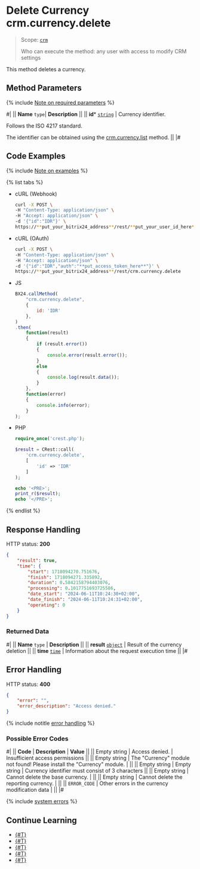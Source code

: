# Delete Currency crm.currency.delete

> Scope: [`crm`](../../scopes/permissions.md)
>
> Who can execute the method: any user with access to modify CRM settings

This method deletes a currency.

## Method Parameters

{% include [Note on required parameters](../../../_includes/required.md) %}

#|
||  **Name**
`type`| **Description** ||
|| **id***
[`string`](../../data-types.md) | Currency identifier.

Follows the ISO 4217 standard.

The identifier can be obtained using the [crm.currency.list](./crm-currency-list.md) method.
 ||
|#

## Code Examples

{% include [Note on examples](../../../_includes/examples.md) %}

{% list tabs %}

- cURL (Webhook)

    ```bash
    curl -X POST \
    -H "Content-Type: application/json" \
    -H "Accept: application/json" \
    -d '{"id":"IDR"}' \
    https://**put_your_bitrix24_address**/rest/**put_your_user_id_here**/**put_your_webhook_here**/crm.currency.delete
    ```

- cURL (OAuth)

    ```bash
    curl -X POST \
    -H "Content-Type: application/json" \
    -H "Accept: application/json" \
    -d '{"id":"IDR","auth":"**put_access_token_here**"}' \
    https://**put_your_bitrix24_address**/rest/crm.currency.delete
    ```

- JS

    ```js
    BX24.callMethod(
        "crm.currency.delete",
        {
            id: 'IDR'
        },
    )
    .then(
        function(result)
        {
            if (result.error())
            {
                console.error(result.error());
            }
            else
            {
                console.log(result.data());
            }
        },
        function(error)
        {
            console.info(error);
        }
    );
    ```

- PHP

    ```php
    require_once('crest.php');

    $result = CRest::call(
        'crm.currency.delete',
        [
            'id' => 'IDR'
        ]
    );

    echo '<PRE>';
    print_r($result);
    echo '</PRE>';
    ```

{% endlist %}

## Response Handling

HTTP status: **200**

```json
{
    "result": true,
    "time": {
        "start": 1718094270.751676,
        "finish": 1718094271.335892,
        "duration": 0.5842158794403076,
        "processing": 0.1017751693725586,
        "date_start": "2024-06-11T10:24:30+02:00",
        "date_finish": "2024-06-11T10:24:31+02:00",
        "operating": 0
    }
}
```

### Returned Data

#|
|| **Name**
`type` | **Description** ||
|| **result**
[`object`](../../data-types.md) | Result of the currency deletion ||
|| **time**
[`time`](../../data-types.md) | Information about the request execution time ||
|#

## Error Handling

HTTP status: **400**

```json
{
	"error": "",
	"error_description": "Access denied."
}
```

{% include notitle [error handling](../../../_includes/error-info.md) %}

### Possible Error Codes

#|
|| **Code** | **Description** | **Value** ||
|| Empty string | Access denied. | Insufficient access permissions ||
|| Empty string | The "Currency" module not found! Please install the "Currency" module. |  ||
|| Empty string | Empty string | Currency identifier must consist of 3 characters ||
|| Empty string | Cannot delete the base currency. |  ||
|| Empty string | Cannot delete the reporting currency. |  ||
|| `ERROR_CODE` | Other errors in the currency modification data |  ||
|#

{% include [system errors](../../../_includes/system-errors.md) %}

## Continue Learning 

- [{#T}](./crm-currency-add.md)
- [{#T}](./crm-currency-update.md)
- [{#T}](./crm-currency-get.md)
- [{#T}](./crm-currency-list.md)
- [{#T}](./crm-currency-fields.md)